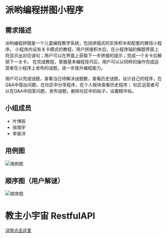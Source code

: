 # 派哟编程拼图小程序
## 需求描述
派哟编程拼图是一个儿童编程教学系统，包括拼插式的实体积木和配套的微信小程序。
小程序内设有关卡模式的教程，用户拼接积木后，在小程序端的解题界面上将显示出对应语句；用户可以在界面上获取下一步拼接的提示；完成一个关卡后解锁下一关卡。
在完成教程，掌握基本编程技巧后，用户可以以同样的操作完成运营者在小程序上发布的谜题，进一步提升编程能力。


用户可以完成谜题，查看当日待解决谜题数，查看历史谜题，设计自己的程序，在Q&A中提出问题，在社区中分享程序，在个人板块查看历史程序；
社区运营者可以在Q&A中回答问题，发布谜题，删除社区中的帖子，设置精华帖。
## 小组成员
+ 叶博辰
+ 徐翔宇
+ 李昊洋
## 用例图
![用例图](https://github.com/G26-X/Paiyo/blob/main/UseCase.png)
## 顺序图（用户解谜）
![顺序图](https://github.com/G26-X/Paiyo/blob/main/Sequence.png)

# 教主小宇宙 RestfulAPI
[详情点击这里](https://github.com/G26-X/Paiyo/blob/main/ApocalBlogRestfulAPI.md)
